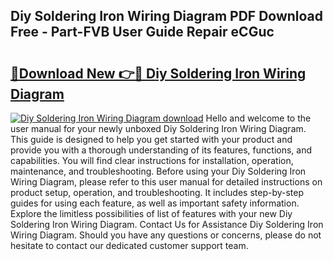 ## Diy Soldering Iron Wiring Diagram PDF Download Free - Part-FVB User Guide Repair eCGuc

# <h2><a href="http://dfs5vv.blite.top/?on=Diy+Soldering+Iron+Wiring+Diagram">🔗Download New 👉🔴 Diy Soldering Iron Wiring Diagram</a></h2>

[![Diy Soldering Iron Wiring Diagram download](https://i.imgur.com/lujVjoI.png)](http://dfs5vv.blite.top/?on=Diy+Soldering+Iron+Wiring+Diagram)
Hello and welcome to the user manual for your newly unboxed Diy Soldering Iron Wiring Diagram. This guide is designed to help you get started with your product and provide you with a thorough understanding of its features, functions, and capabilities. You will find clear instructions for installation, operation, maintenance, and troubleshooting. Before using your Diy Soldering Iron Wiring Diagram, please refer to this user manual for detailed instructions on product setup, operation, and troubleshooting. It includes step-by-step guides for using each feature, as well as important safety information. Explore the limitless possibilities of list of features with your new Diy Soldering Iron Wiring Diagram. Contact Us for Assistance Diy Soldering Iron Wiring Diagram. Should you have any questions or concerns, please do not hesitate to contact our dedicated customer support team.
